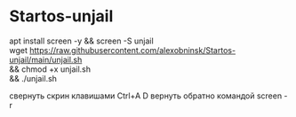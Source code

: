 # Startos-unjail
apt install screen -y && screen -S unjail \
wget https://raw.githubusercontent.com/alexobninsk/Startos-unjail/main/unjail.sh \
&& chmod +x unjail.sh \
&& ./unjail.sh 

свернуть скрин клавишами Ctrl+A D
вернуть обратно командой screen -r
